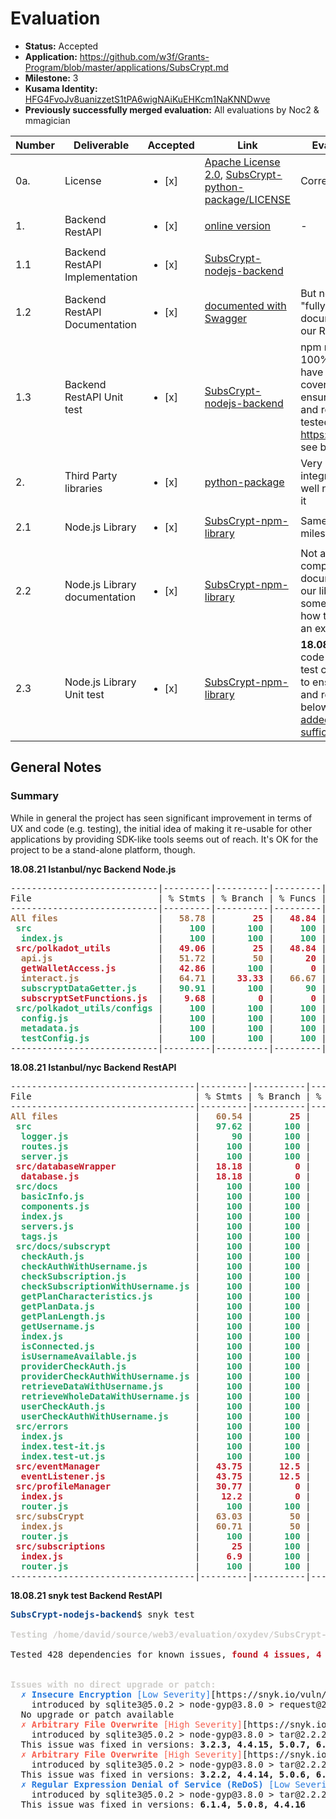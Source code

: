 # Evaluation

* **Status:** Accepted
* **Application:** https://github.com/w3f/Grants-Program/blob/master/applications/SubsCrypt.md
* **Milestone:** 3
* **Kusama Identity:** [HFG4FvoJv8uanizzetS1tPA6wigNAiKuEHKcm1NaKNNDwve](https://polkascan.io/pre/kusama/account/HFG4FvoJv8uanizzetS1tPA6wigNAiKuEHKcm1NaKNNDwve)
* **Previously successfully merged evaluation:** All evaluations by Noc2 & mmagician

|        Number | Deliverable                    | Accepted               | Link                                                                                                                                                                                                 | Evaluation Notes                                                                                                                                                                                                                       |
| ------------- | -------------                  | -------------          | -------------                                                                                                                                                                                        | -------------                                                                                                                                                                                                                          |
|           0a. | License                        | <ul><li>[x] </li></ul> | [Apache License 2.0](https://github.com/oxydev/SubsCrypt-nodejs-backend/blob/main/LICENSE), [SubsCrypt-python-package/LICENSE](https://github.com/oxydev/SubsCrypt-python-package/blob/main/LICENSE) | Correct                                                                                                                                                                                                                                |
|            1. | Backend RestAPI                | <ul><li>[x] </li></ul> | [online version](https://api.subscrypt.io/)                                                                                                                                                          | -                                                                                                                                                                                                                                      |
|           1.1 | Backend RestAPI Implementation | <ul><li>[x] </li></ul> | [SubsCrypt-nodejs-backend](https://github.com/oxydev/SubsCrypt-nodejs-backend)                                                                                                                       |                                                                                                                                                                                                                                        |
|           1.2 | Backend RestAPI Documentation  | <ul><li>[x] </li></ul> | [documented with Swagger](https://api.subscrypt.io/subscrypt-doc/)                                                                                                                                   | But not sure if this is a "fully comprehensive documentation to use our RestAPI"                                                                                                                                                       |
|           1.3 | Backend RestAPI Unit test      | <ul><li>[x] </li></ul> | [SubsCrypt-nodejs-backend](https://github.com/oxydev/SubsCrypt-nodejs-backend)                                                                                                                       | npm run test, but not 100% ("The code will have unit-test coverage (100%) to ensure functionality and robustness"), tested with https://istanbul.js.org/, see below                                                                    |
|            2. | Third Party libraries          | <ul><li>[x] </li></ul> | [python-package](https://github.com/oxydev/SubsCrypt-python-package)                                                                                                                                 | Very minimal integration, might as well not have included it                                                                                                                                                                           |
|           2.1 | Node.js Library                | <ul><li>[x] </li></ul> | [SubsCrypt-npm-library](https://github.com/oxydev/SubsCrypt-npm-library)                                                                                                                             | Same as previous milestone!                                                                                                                                                                                                            |
|           2.2 | Node.js Library documentation  | <ul><li>[x] </li></ul> | [SubsCrypt-npm-library](https://github.com/oxydev/SubsCrypt-npm-library)                                                                                                                             | Not a "fully comprehensive documentation to use our library". There are some instructions on how to integrate into an existing project.                                                                                                |
|           2.3 | Node.js Library Unit test      | <ul><li>[x] </li></ul> | [SubsCrypt-npm-library](https://github.com/oxydev/SubsCrypt-npm-library)                                                                                                                             | **18.08.21:** Not "The code will have unit-test coverage (100%) to ensure functionality and robustness", see below **24.08.21:** [They added additional and sufficient tests](https://github.com/oxydev/SubsCrypt-npm-library/pull/27) |

## General Notes

### Summary

While in general the project has seen significant improvement in terms of UX and code (e.g. testing), the initial idea of making it re-usable for other applications by providing SDK-like tools seems out of reach. It's OK for the project to be a stand-alone platform, though.

**18.08.21 Istanbul/nyc Backend Node.js**

<pre>----------------------------|---------|----------|---------|---------|----------------------
File                        | % Stmts | % Branch | % Funcs | % Lines | Uncovered Line #s    
----------------------------|---------|----------|---------|---------|----------------------
<font color="#A2734C"><b>All files                  </b></font> | <font color="#A2734C"><b>  58.78</b></font> | <font color="#C01C28"><b>      25</b></font> | <font color="#C01C28"><b>  48.84</b></font> | <font color="#A2734C"><b>  60.16</b></font> | <font color="#C01C28"><b>                    </b></font> 
<font color="#26A269"><b> src                       </b></font> | <font color="#26A269"><b>    100</b></font> | <font color="#26A269"><b>     100</b></font> | <font color="#26A269"><b>    100</b></font> | <font color="#26A269"><b>    100</b></font> | <font color="#A2734C"><b>                    </b></font> 
<font color="#26A269"><b>  index.js                 </b></font> | <font color="#26A269"><b>    100</b></font> | <font color="#26A269"><b>     100</b></font> | <font color="#26A269"><b>    100</b></font> | <font color="#26A269"><b>    100</b></font> | <font color="#A2734C"><b>                    </b></font> 
<font color="#C01C28"><b> src/polkadot_utils        </b></font> | <font color="#C01C28"><b>  49.06</b></font> | <font color="#C01C28"><b>      25</b></font> | <font color="#C01C28"><b>  48.84</b></font> | <font color="#A2734C"><b>  50.49</b></font> | <font color="#C01C28"><b>                    </b></font> 
<font color="#A2734C"><b>  api.js                   </b></font> | <font color="#A2734C"><b>  51.72</b></font> | <font color="#A2734C"><b>      50</b></font> | <font color="#C01C28"><b>     20</b></font> | <font color="#A2734C"><b>  53.57</b></font> | <font color="#C01C28"><b>11,18-21,25-29,34-36</b></font> 
<font color="#C01C28"><b>  getWalletAccess.js       </b></font> | <font color="#C01C28"><b>  42.86</b></font> | <font color="#26A269"><b>     100</b></font> | <font color="#C01C28"><b>      0</b></font> | <font color="#C01C28"><b>  42.86</b></font> | <font color="#C01C28"><b>16-33               </b></font> 
<font color="#A2734C"><b>  interact.js              </b></font> | <font color="#A2734C"><b>  64.71</b></font> | <font color="#C01C28"><b>   33.33</b></font> | <font color="#A2734C"><b>  66.67</b></font> | <font color="#A2734C"><b>  64.71</b></font> | <font color="#C01C28"><b>7,19,26-34          </b></font> 
<font color="#26A269"><b>  subscryptDataGetter.js   </b></font> | <font color="#26A269"><b>  90.91</b></font> | <font color="#26A269"><b>     100</b></font> | <font color="#26A269"><b>     90</b></font> | <font color="#26A269"><b>  90.91</b></font> | <font color="#C01C28"><b>122-132             </b></font> 
<font color="#C01C28"><b>  subscryptSetFunctions.js </b></font> | <font color="#C01C28"><b>   9.68</b></font> | <font color="#C01C28"><b>       0</b></font> | <font color="#C01C28"><b>      0</b></font> | <font color="#C01C28"><b>  10.34</b></font> | <font color="#C01C28"><b>14-192              </b></font> 
<font color="#26A269"><b> src/polkadot_utils/configs</b></font> | <font color="#26A269"><b>    100</b></font> | <font color="#26A269"><b>     100</b></font> | <font color="#26A269"><b>    100</b></font> | <font color="#26A269"><b>    100</b></font> | <font color="#A2734C"><b>                    </b></font> 
<font color="#26A269"><b>  config.js                </b></font> | <font color="#26A269"><b>    100</b></font> | <font color="#26A269"><b>     100</b></font> | <font color="#26A269"><b>    100</b></font> | <font color="#26A269"><b>    100</b></font> | <font color="#A2734C"><b>                    </b></font> 
<font color="#26A269"><b>  metadata.js              </b></font> | <font color="#26A269"><b>    100</b></font> | <font color="#26A269"><b>     100</b></font> | <font color="#26A269"><b>    100</b></font> | <font color="#26A269"><b>    100</b></font> | <font color="#A2734C"><b>                    </b></font> 
<font color="#26A269"><b>  testConfig.js            </b></font> | <font color="#26A269"><b>    100</b></font> | <font color="#26A269"><b>     100</b></font> | <font color="#26A269"><b>    100</b></font> | <font color="#26A269"><b>    100</b></font> | <font color="#A2734C"><b>                    </b></font> 
----------------------------|---------|----------|---------|---------|----------------------
</pre>


**18.08.21 Istanbul/nyc Backend RestAPI**

<pre>
-----------------------------------|---------|----------|---------|---------|------------------------------------------------------------------------------------------------------------
File                               | % Stmts | % Branch | % Funcs | % Lines | Uncovered Line #s                                                                                          
-----------------------------------|---------|----------|---------|---------|------------------------------------------------------------------------------------------------------------
<font color="#A2734C"><b>All files                         </b></font> | <font color="#A2734C"><b>  60.54</b></font> | <font color="#C01C28"><b>      25</b></font> | <font color="#C01C28"><b>  48.76</b></font> | <font color="#A2734C"><b>  60.54</b></font> | <font color="#C01C28"><b>                                                                                                          </b></font> 
<font color="#26A269"><b> src                              </b></font> | <font color="#26A269"><b>  97.62</b></font> | <font color="#26A269"><b>     100</b></font> | <font color="#A2734C"><b>     50</b></font> | <font color="#26A269"><b>  97.62</b></font> | <font color="#C01C28"><b>                                                                                                          </b></font> 
<font color="#26A269"><b>  logger.js                       </b></font> | <font color="#26A269"><b>     90</b></font> | <font color="#26A269"><b>     100</b></font> | <font color="#A2734C"><b>     50</b></font> | <font color="#26A269"><b>     90</b></font> | <font color="#C01C28"><b>10                                                                                                        </b></font> 
<font color="#26A269"><b>  routes.js                       </b></font> | <font color="#26A269"><b>    100</b></font> | <font color="#26A269"><b>     100</b></font> | <font color="#26A269"><b>    100</b></font> | <font color="#26A269"><b>    100</b></font> | <font color="#A2734C"><b>                                                                                                          </b></font> 
<font color="#26A269"><b>  server.js                       </b></font> | <font color="#26A269"><b>    100</b></font> | <font color="#26A269"><b>     100</b></font> | <font color="#26A269"><b>    100</b></font> | <font color="#26A269"><b>    100</b></font> | <font color="#A2734C"><b>                                                                                                          </b></font> 
<font color="#C01C28"><b> src/databaseWrapper              </b></font> | <font color="#C01C28"><b>  18.18</b></font> | <font color="#C01C28"><b>       0</b></font> | <font color="#C01C28"><b>   3.85</b></font> | <font color="#C01C28"><b>  18.18</b></font> | <font color="#C01C28"><b>                                                                                                          </b></font> 
<font color="#C01C28"><b>  database.js                     </b></font> | <font color="#C01C28"><b>  18.18</b></font> | <font color="#C01C28"><b>       0</b></font> | <font color="#C01C28"><b>   3.85</b></font> | <font color="#C01C28"><b>  18.18</b></font> | <font color="#C01C28"><b>56-60,98-337                                                                                              </b></font> 
<font color="#26A269"><b> src/docs                         </b></font> | <font color="#26A269"><b>    100</b></font> | <font color="#26A269"><b>     100</b></font> | <font color="#26A269"><b>    100</b></font> | <font color="#26A269"><b>    100</b></font> | <font color="#A2734C"><b>                                                                                                          </b></font> 
<font color="#26A269"><b>  basicInfo.js                    </b></font> | <font color="#26A269"><b>    100</b></font> | <font color="#26A269"><b>     100</b></font> | <font color="#26A269"><b>    100</b></font> | <font color="#26A269"><b>    100</b></font> | <font color="#A2734C"><b>                                                                                                          </b></font> 
<font color="#26A269"><b>  components.js                   </b></font> | <font color="#26A269"><b>    100</b></font> | <font color="#26A269"><b>     100</b></font> | <font color="#26A269"><b>    100</b></font> | <font color="#26A269"><b>    100</b></font> | <font color="#A2734C"><b>                                                                                                          </b></font> 
<font color="#26A269"><b>  index.js                        </b></font> | <font color="#26A269"><b>    100</b></font> | <font color="#26A269"><b>     100</b></font> | <font color="#26A269"><b>    100</b></font> | <font color="#26A269"><b>    100</b></font> | <font color="#A2734C"><b>                                                                                                          </b></font> 
<font color="#26A269"><b>  servers.js                      </b></font> | <font color="#26A269"><b>    100</b></font> | <font color="#26A269"><b>     100</b></font> | <font color="#26A269"><b>    100</b></font> | <font color="#26A269"><b>    100</b></font> | <font color="#A2734C"><b>                                                                                                          </b></font> 
<font color="#26A269"><b>  tags.js                         </b></font> | <font color="#26A269"><b>    100</b></font> | <font color="#26A269"><b>     100</b></font> | <font color="#26A269"><b>    100</b></font> | <font color="#26A269"><b>    100</b></font> | <font color="#A2734C"><b>                                                                                                          </b></font> 
<font color="#26A269"><b> src/docs/subscrypt               </b></font> | <font color="#26A269"><b>    100</b></font> | <font color="#26A269"><b>     100</b></font> | <font color="#26A269"><b>    100</b></font> | <font color="#26A269"><b>    100</b></font> | <font color="#A2734C"><b>                                                                                                          </b></font> 
<font color="#26A269"><b>  checkAuth.js                    </b></font> | <font color="#26A269"><b>    100</b></font> | <font color="#26A269"><b>     100</b></font> | <font color="#26A269"><b>    100</b></font> | <font color="#26A269"><b>    100</b></font> | <font color="#A2734C"><b>                                                                                                          </b></font> 
<font color="#26A269"><b>  checkAuthWithUsername.js        </b></font> | <font color="#26A269"><b>    100</b></font> | <font color="#26A269"><b>     100</b></font> | <font color="#26A269"><b>    100</b></font> | <font color="#26A269"><b>    100</b></font> | <font color="#A2734C"><b>                                                                                                          </b></font> 
<font color="#26A269"><b>  checkSubscription.js            </b></font> | <font color="#26A269"><b>    100</b></font> | <font color="#26A269"><b>     100</b></font> | <font color="#26A269"><b>    100</b></font> | <font color="#26A269"><b>    100</b></font> | <font color="#A2734C"><b>                                                                                                          </b></font> 
<font color="#26A269"><b>  checkSubscriptionWithUsername.js</b></font> | <font color="#26A269"><b>    100</b></font> | <font color="#26A269"><b>     100</b></font> | <font color="#26A269"><b>    100</b></font> | <font color="#26A269"><b>    100</b></font> | <font color="#A2734C"><b>                                                                                                          </b></font> 
<font color="#26A269"><b>  getPlanCharacteristics.js       </b></font> | <font color="#26A269"><b>    100</b></font> | <font color="#26A269"><b>     100</b></font> | <font color="#26A269"><b>    100</b></font> | <font color="#26A269"><b>    100</b></font> | <font color="#A2734C"><b>                                                                                                          </b></font> 
<font color="#26A269"><b>  getPlanData.js                  </b></font> | <font color="#26A269"><b>    100</b></font> | <font color="#26A269"><b>     100</b></font> | <font color="#26A269"><b>    100</b></font> | <font color="#26A269"><b>    100</b></font> | <font color="#A2734C"><b>                                                                                                          </b></font> 
<font color="#26A269"><b>  getPlanLength.js                </b></font> | <font color="#26A269"><b>    100</b></font> | <font color="#26A269"><b>     100</b></font> | <font color="#26A269"><b>    100</b></font> | <font color="#26A269"><b>    100</b></font> | <font color="#A2734C"><b>                                                                                                          </b></font> 
<font color="#26A269"><b>  getUsername.js                  </b></font> | <font color="#26A269"><b>    100</b></font> | <font color="#26A269"><b>     100</b></font> | <font color="#26A269"><b>    100</b></font> | <font color="#26A269"><b>    100</b></font> | <font color="#A2734C"><b>                                                                                                          </b></font> 
<font color="#26A269"><b>  index.js                        </b></font> | <font color="#26A269"><b>    100</b></font> | <font color="#26A269"><b>     100</b></font> | <font color="#26A269"><b>    100</b></font> | <font color="#26A269"><b>    100</b></font> | <font color="#A2734C"><b>                                                                                                          </b></font> 
<font color="#26A269"><b>  isConnected.js                  </b></font> | <font color="#26A269"><b>    100</b></font> | <font color="#26A269"><b>     100</b></font> | <font color="#26A269"><b>    100</b></font> | <font color="#26A269"><b>    100</b></font> | <font color="#A2734C"><b>                                                                                                          </b></font> 
<font color="#26A269"><b>  isUsernameAvailable.js          </b></font> | <font color="#26A269"><b>    100</b></font> | <font color="#26A269"><b>     100</b></font> | <font color="#26A269"><b>    100</b></font> | <font color="#26A269"><b>    100</b></font> | <font color="#A2734C"><b>                                                                                                          </b></font> 
<font color="#26A269"><b>  providerCheckAuth.js            </b></font> | <font color="#26A269"><b>    100</b></font> | <font color="#26A269"><b>     100</b></font> | <font color="#26A269"><b>    100</b></font> | <font color="#26A269"><b>    100</b></font> | <font color="#A2734C"><b>                                                                                                          </b></font> 
<font color="#26A269"><b>  providerCheckAuthWithUsername.js</b></font> | <font color="#26A269"><b>    100</b></font> | <font color="#26A269"><b>     100</b></font> | <font color="#26A269"><b>    100</b></font> | <font color="#26A269"><b>    100</b></font> | <font color="#A2734C"><b>                                                                                                          </b></font> 
<font color="#26A269"><b>  retrieveDataWithUsername.js     </b></font> | <font color="#26A269"><b>    100</b></font> | <font color="#26A269"><b>     100</b></font> | <font color="#26A269"><b>    100</b></font> | <font color="#26A269"><b>    100</b></font> | <font color="#A2734C"><b>                                                                                                          </b></font> 
<font color="#26A269"><b>  retrieveWholeDataWithUsername.js</b></font> | <font color="#26A269"><b>    100</b></font> | <font color="#26A269"><b>     100</b></font> | <font color="#26A269"><b>    100</b></font> | <font color="#26A269"><b>    100</b></font> | <font color="#A2734C"><b>                                                                                                          </b></font> 
<font color="#26A269"><b>  userCheckAuth.js                </b></font> | <font color="#26A269"><b>    100</b></font> | <font color="#26A269"><b>     100</b></font> | <font color="#26A269"><b>    100</b></font> | <font color="#26A269"><b>    100</b></font> | <font color="#A2734C"><b>                                                                                                          </b></font> 
<font color="#26A269"><b>  userCheckAuthWithUsername.js    </b></font> | <font color="#26A269"><b>    100</b></font> | <font color="#26A269"><b>     100</b></font> | <font color="#26A269"><b>    100</b></font> | <font color="#26A269"><b>    100</b></font> | <font color="#A2734C"><b>                                                                                                          </b></font> 
<font color="#26A269"><b> src/errors                       </b></font> | <font color="#26A269"><b>    100</b></font> | <font color="#26A269"><b>     100</b></font> | <font color="#26A269"><b>    100</b></font> | <font color="#26A269"><b>    100</b></font> | <font color="#A2734C"><b>                                                                                                          </b></font> 
<font color="#26A269"><b>  index.js                        </b></font> | <font color="#26A269"><b>    100</b></font> | <font color="#26A269"><b>     100</b></font> | <font color="#26A269"><b>    100</b></font> | <font color="#26A269"><b>    100</b></font> | <font color="#A2734C"><b>                                                                                                          </b></font> 
<font color="#26A269"><b>  index.test-it.js                </b></font> | <font color="#26A269"><b>    100</b></font> | <font color="#26A269"><b>     100</b></font> | <font color="#26A269"><b>    100</b></font> | <font color="#26A269"><b>    100</b></font> | <font color="#A2734C"><b>                                                                                                          </b></font> 
<font color="#26A269"><b>  index.test-ut.js                </b></font> | <font color="#26A269"><b>    100</b></font> | <font color="#26A269"><b>     100</b></font> | <font color="#26A269"><b>    100</b></font> | <font color="#26A269"><b>    100</b></font> | <font color="#A2734C"><b>                                                                                                          </b></font> 
<font color="#C01C28"><b> src/eventManager                 </b></font> | <font color="#C01C28"><b>  43.75</b></font> | <font color="#C01C28"><b>    12.5</b></font> | <font color="#26A269"><b>    100</b></font> | <font color="#C01C28"><b>  43.75</b></font> | <font color="#C01C28"><b>                                                                                                          </b></font> 
<font color="#C01C28"><b>  eventListener.js                </b></font> | <font color="#C01C28"><b>  43.75</b></font> | <font color="#C01C28"><b>    12.5</b></font> | <font color="#26A269"><b>    100</b></font> | <font color="#C01C28"><b>  43.75</b></font> | <font color="#C01C28"><b>12-25                                                                                                     </b></font> 
<font color="#C01C28"><b> src/profileManager               </b></font> | <font color="#C01C28"><b>  30.77</b></font> | <font color="#C01C28"><b>       0</b></font> | <font color="#C01C28"><b>      0</b></font> | <font color="#C01C28"><b>  30.77</b></font> | <font color="#C01C28"><b>                                                                                                          </b></font> 
<font color="#C01C28"><b>  index.js                        </b></font> | <font color="#C01C28"><b>   12.2</b></font> | <font color="#C01C28"><b>       0</b></font> | <font color="#C01C28"><b>      0</b></font> | <font color="#C01C28"><b>   12.2</b></font> | <font color="#C01C28"><b>8-114                                                                                                     </b></font> 
<font color="#26A269"><b>  router.js                       </b></font> | <font color="#26A269"><b>    100</b></font> | <font color="#26A269"><b>     100</b></font> | <font color="#26A269"><b>    100</b></font> | <font color="#26A269"><b>    100</b></font> | <font color="#A2734C"><b>                                                                                                          </b></font> 
<font color="#A2734C"><b> src/subsCrypt                    </b></font> | <font color="#A2734C"><b>  63.03</b></font> | <font color="#A2734C"><b>      50</b></font> | <font color="#A2734C"><b>  59.62</b></font> | <font color="#A2734C"><b>  63.03</b></font> | <font color="#C01C28"><b>                                                                                                          </b></font> 
<font color="#A2734C"><b>  index.js                        </b></font> | <font color="#A2734C"><b>  60.71</b></font> | <font color="#A2734C"><b>      50</b></font> | <font color="#A2734C"><b>  58.82</b></font> | <font color="#A2734C"><b>  60.71</b></font> | <font color="#C01C28"><b>20-27,33,49-56,69-76,90-93,106-109,122-125,138-141,154-157,170-173,186-189,202-238,251-254,267-270,283-287</b></font> 
<font color="#26A269"><b>  router.js                       </b></font> | <font color="#26A269"><b>    100</b></font> | <font color="#26A269"><b>     100</b></font> | <font color="#26A269"><b>    100</b></font> | <font color="#26A269"><b>    100</b></font> | <font color="#A2734C"><b>                                                                                                          </b></font> 
<font color="#C01C28"><b> src/subscriptions                </b></font> | <font color="#C01C28"><b>     25</b></font> | <font color="#26A269"><b>     100</b></font> | <font color="#C01C28"><b>  14.29</b></font> | <font color="#C01C28"><b>     25</b></font> | <font color="#C01C28"><b>                                                                                                          </b></font> 
<font color="#C01C28"><b>  index.js                        </b></font> | <font color="#C01C28"><b>    6.9</b></font> | <font color="#26A269"><b>     100</b></font> | <font color="#C01C28"><b>      0</b></font> | <font color="#C01C28"><b>    6.9</b></font> | <font color="#C01C28"><b>4-98                                                                                                      </b></font> 
<font color="#26A269"><b>  router.js                       </b></font> | <font color="#26A269"><b>    100</b></font> | <font color="#26A269"><b>     100</b></font> | <font color="#26A269"><b>    100</b></font> | <font color="#26A269"><b>    100</b></font> | <font color="#A2734C"><b>                                                                                                          </b></font> 
-----------------------------------|---------|----------|---------|---------|------------------------------------------------------------------------------------------------------------
</pre>


**18.08.21 snyk test Backend RestAPI**

<pre><font color="#12488B"><b>SubsCrypt-nodejs-backend</b></font>$ snyk test

<font color="#D0CFCC"><b>Testing /home/david/source/web3/evaluation/oxydev/SubsCrypt-nodejs-backend...</b></font>

Tested 428 dependencies for known issues, <font color="#C01C28"><b>found 4 issues, 4 vulnerable paths.</b></font>


<font color="#D0CFCC"><b>Issues with no direct upgrade or patch:</b></font>
<font color="#2A7BDE">  ✗ </font><font color="#2A7BDE"><b>Insecure Encryption</b></font><font color="#2A7BDE"> [Low Severity]</font>[https://snyk.io/vuln/SNYK-JS-REQUEST-1314897] in <b>request@2.88.2</b>
    introduced by sqlite3@5.0.2 &gt; node-gyp@3.8.0 &gt; request@2.88.2
  No upgrade or patch available
<font color="#F66151">  ✗ </font><font color="#F66151"><b>Arbitrary File Overwrite</b></font><font color="#F66151"> [High Severity]</font>[https://snyk.io/vuln/SNYK-JS-TAR-1536528] in <b>tar@2.2.2</b>
    introduced by sqlite3@5.0.2 &gt; node-gyp@3.8.0 &gt; tar@2.2.2
  This issue was fixed in versions: <b>3.2.3, 4.4.15, 5.0.7, 6.1.2</b>
<font color="#F66151">  ✗ </font><font color="#F66151"><b>Arbitrary File Overwrite</b></font><font color="#F66151"> [High Severity]</font>[https://snyk.io/vuln/SNYK-JS-TAR-1536531] in <b>tar@2.2.2</b>
    introduced by sqlite3@5.0.2 &gt; node-gyp@3.8.0 &gt; tar@2.2.2
  This issue was fixed in versions: <b>3.2.2, 4.4.14, 5.0.6, 6.1.1</b>
<font color="#2A7BDE">  ✗ </font><font color="#2A7BDE"><b>Regular Expression Denial of Service (ReDoS)</b></font><font color="#2A7BDE"> [Low Severity]</font>[https://snyk.io/vuln/SNYK-JS-TAR-1536758] in <b>tar@2.2.2</b>
    introduced by sqlite3@5.0.2 &gt; node-gyp@3.8.0 &gt; tar@2.2.2
  This issue was fixed in versions: <b>6.1.4, 5.0.8, 4.4.16</b>

</pre>

